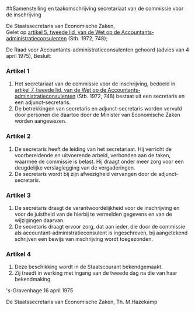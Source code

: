 <meta http-equiv='Content-Type' content='text/html; charset=utf-8' />

##Samenstelling en taakomschrijving secretariaat van de commissie voor de inschrijving

De Staatssecretaris van Economische Zaken,  
Gelet op [artikel 5, tweede lid, van de Wet op de Accountants-administratieconsulenten](../../../../../../../../../../../../wet/wet/op/de/accountants-administratieconsulenten/BWBR0002856/README.md) (Stb. 1972, 748);

De Raad voor Accountants-administratieconsulenten gehoord (advies van 4 april 1975),
Besluit:    

### Artikel  1  

1.  Het secretariaat van de commissie voor de inschrijving, bedoeld in [artikel 7, tweede lid, van de Wet op de Accountants-administratieconsulenten](../../../../../../../../../../../../wet/wet/op/de/accountants-administratieconsulenten/BWBR0002856/README.md) (Stb. 1972, 748) bestaat uit een secretaris en een adjunct-secretaris.   
2.  De betrekkingen van secretaris en adjunct-secretaris worden vervuld door personen die daartoe door de Minister van Economische Zaken worden aangewezen.   

### Artikel  2  

1.  De secretaris heeft de leiding van het secretariaat. Hij verricht de voorbereidende en uitvoerende arbeid, verbonden aan de taken, waarmee de commissie is belast. Hij draagt onder meer zorg voor een deugdelijke verslaglegging van de vergaderingen.   
2.  De secretaris wordt bij zijn afwezigheid vervangen door de adjunct-secretaris.   

### Artikel  3  

1.  De secretaris draagt de verantwoordelijkheid voor de inschrijving en voor de juistheid van de hierbij te vermelden gegevens en van de wijzigingen daarvan.   
2.  De secretaris draagt ervoor zorg, dat aan ieder, die door de commissie als accountant-administratieconsulent is ingeschreven, bij aangetekend schrijven een bewijs van inschrijving wordt toegezonden.   

### Artikel  4  

1.  Deze beschikking wordt in de Staatscourant bekendgemaakt.   
2.  Zij treedt in werking met ingang van de tweede dag na die van haar bekendmaking.   

's-Gravenhage 
16 april 1975    

De 
Staatssecretaris van Economische Zaken, 
Th. M.Hazekamp    
